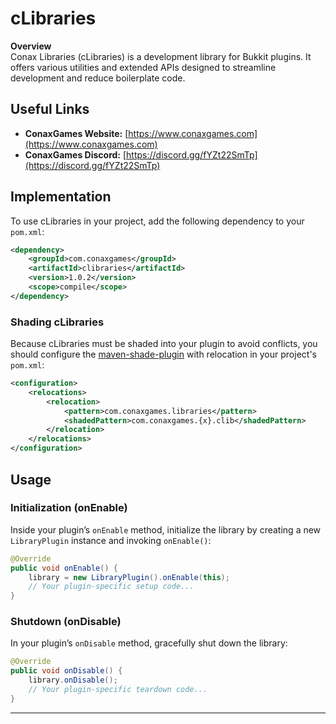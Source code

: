 # cLibraries

**Overview**  
Conax Libraries (cLibraries) is a development library for Bukkit plugins. It offers various utilities and extended APIs designed to streamline development and reduce boilerplate code.

## Useful Links
- **ConaxGames Website:** [https://www.conaxgames.com](https://www.conaxgames.com)
- **ConaxGames Discord:** [https://discord.gg/fYZt22SmTp](https://discord.gg/fYZt22SmTp)

## Implementation

To use cLibraries in your project, add the following dependency to your `pom.xml`:

```xml
<dependency>
    <groupId>com.conaxgames</groupId>
    <artifactId>clibraries</artifactId>
    <version>1.0.2</version>
    <scope>compile</scope>
</dependency>
```

### Shading cLibraries

Because cLibraries must be shaded into your plugin to avoid conflicts, you should configure the [maven-shade-plugin](https://maven.apache.org/plugins/maven-shade-plugin/) with relocation in your project's `pom.xml`:

```xml
<configuration>
    <relocations>
        <relocation>
            <pattern>com.conaxgames.libraries</pattern>
            <shadedPattern>com.conaxgames.{x}.clib</shadedPattern>
        </relocation>
    </relocations>
</configuration>
```

## Usage

### Initialization (onEnable)

Inside your plugin’s `onEnable` method, initialize the library by creating a new `LibraryPlugin` instance and invoking `onEnable()`:

```java
@Override
public void onEnable() {
    library = new LibraryPlugin().onEnable(this);
    // Your plugin-specific setup code...
}
```

### Shutdown (onDisable)

In your plugin’s `onDisable` method, gracefully shut down the library:

```java
@Override
public void onDisable() {
    library.onDisable();
    // Your plugin-specific teardown code...
}
```

---
